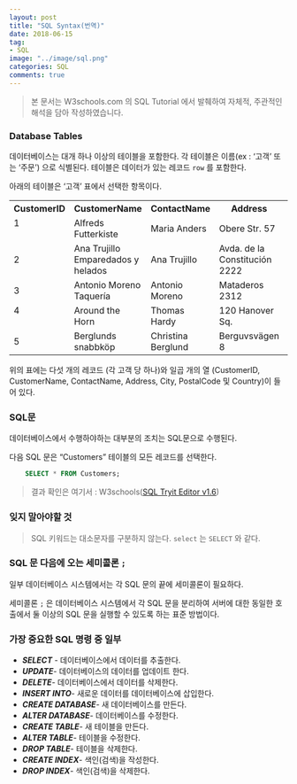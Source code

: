 ```yaml
---
layout: post
title: "SQL Syntax(번역)"
date: 2018-06-15
tag:
- SQL
image: "../image/sql.png"
categories: SQL
comments: true
---
```


> 본 문서는 W3schools.com 의 SQL Tutorial 에서 발췌하여 자체적, 주관적인 해석을 담아 작성하였습니다.  

### Database Tables
데이터베이스는 대개 하나 이상의 테이블을 포함한다.
각 테이블은 이름(ex : ‘고객’ 또는 ‘주문’) 으로 식별된다. 테이블은 데이터가 있는 레코드 `row` 를 포함한다.

아래의 테이블은 ‘고객’ 표에서 선택한 항목이다.
<table>
  <tr>
    <th>CustomerID</th>
    <th>CustomerName</th>
    <th>ContactName</th>
    <th>Address</th>
    <th>City</th>
    <th>PostalCode</th>
    <th>Country</th>
  </tr>
  <tr>
    <td>1<br><br></td>
    <td>Alfreds Futterkiste</td>
    <td>Maria Anders</td>
    <td>Obere Str. 57</td>
    <td>Berlin</td>
    <td>12209</td>
    <td>Germany</td>
  </tr>
  <tr>
    <td>2</td>
    <td>Ana Trujillo Emparedados y helados</td>
    <td>Ana Trujillo</td>
    <td>Avda. de la Constitución 2222</td>
    <td>México D.F.</td>
    <td>05021</td>
    <td>Mexico</td>
  </tr>
  <tr>
    <td>3</td>
    <td>Antonio Moreno Taquería</td>
    <td>Antonio Moreno</td>
    <td>Mataderos 2312</td>
    <td>México D.F.</td>
    <td>05023</td>
    <td>Mexico</td>
  </tr>
  <tr>
    <td>4<br><br></td>
    <td>Around the Horn</td>
    <td>Thomas Hardy</td>
    <td>120 Hanover Sq.</td>
    <td>London</td>
    <td>WA1 1DP</td>
    <td>UK</td>
  </tr>
  <tr>
    <td>5</td>
    <td>Berglunds snabbköp</td>
    <td>Christina Berglund</td>
    <td>Berguvsvägen 8</td>
    <td>Luleå</td>
    <td>S-958 22</td>
    <td>Sweden</td>
  </tr>
</table>

위의 표에는 다섯 개의 레코드 (각 고객 당 하나)와 일곱 개의 열 (CustomerID, CustomerName, ContactName, Address, City, PostalCode 및 Country)이 들어 있다.

### SQL문
데이터베이스에서 수행하야하는 대부분의 조치는 SQL문으로 수행된다.

다음 SQL 문은 “Customers” 테이블의 모든 레코드를 선택한다.
```sql
	SELECT * FROM Customers;
```

> 결과 확인은 여기서 : W3schools([SQL Tryit Editor v1.6](https://www.w3schools.com/sql/trysql.asp?filename=trysql_select_all))  

### 잊지 말아야할 것
> SQL 키워드는 대소문자를 구분하지 않는다. `select`  는 `SELECT` 와 같다.  

### SQL 문 다음에 오는 세미콜론 `;`
일부 데이터베이스 시스템에서는 각 SQL 문의 끝에 세미콜론이 필요하다.

세미콜론 `;` 은 데이터베이스 시스템에서 각 SQL 문을 분리하여 서버에 대한 동일한 호출에서 둘 이상의 SQL 문을 실행할 수 있도록 하는 표준 방법이다.

### 가장 중요한 SQL 명령 중 일부
- ***SELECT*** - 데이터베이스에서 데이터를 추출한다.
- ***UPDATE***- 데이터베이스의 데이터를 업데이트 한다.
- ***DELETE***- 데이터베이스에서 데이터를 삭제한다.
- ***INSERT INTO***- 새로운 데이터를 데이터베이스에 삽입한다.
- ***CREATE DATABASE***- 새 데이터베이스를 만든다.
- ***ALTER DATABASE***- 데이터베이스를 수정한다.
- ***CREATE TABLE***- 새 테이블을 만든다.
- ***ALTER TABLE***- 테이블을 수정한다.
- ***DROP TABLE***- 테이블을 삭제한다.
- ***CREATE INDEX***- 색인(검색)을 작성한다.
- ***DROP INDEX***- 색인(검색)을 삭제한다.
